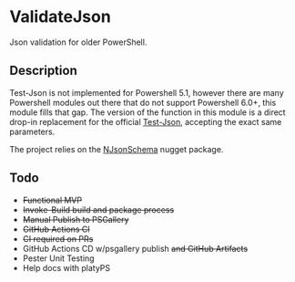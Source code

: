 # ValidateJson

Json validation for older PowerShell.

## Description

Test-Json is not implemented for Powershell 5.1, however there are many Powershell modules out there that do not support Powershell 6.0+, this module fills that gap.  The version of the function in this module is a direct drop-in replacement for the official [Test-Json](https://learn.microsoft.com/en-us/powershell/module/microsoft.powershell.utility/test-json), accepting the exact same parameters.

The project relies on the  [NJsonSchema](https://github.com/RicoSuter/NJsonSchema) nugget package.  

## Todo

- ~~Functional MVP~~
- ~~Invoke-Build build and package process~~
- ~~Manual Publish to PSGallery~~
- ~~GitHub Actions CI~~
- ~~CI required on PRs~~
- GitHub Actions CD w/psgallery publish ~~and GitHub Artifacts~~
- Pester Unit Testing
- Help docs with platyPS
